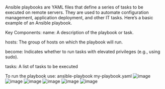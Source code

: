 Ansible playbooks are YAML files that define a series of tasks to be executed on remote servers. They are used to automate configuration management, application deployment, and other IT tasks. Here’s a basic example of an Ansible playbook.

Key Components:
name: A description of the playbook or task.

hosts: The group of hosts on which the playbook will run.

become: Indicates whether to run tasks with elevated privileges (e.g., using sudo).

tasks: A list of tasks to be executed

To run the playbook use: ansible-playbook my-playbook.yaml
![image](https://github.com/user-attachments/assets/ce9555e7-2d63-494b-b4bf-033a28b63fd6)
![image](https://github.com/user-attachments/assets/b71c2e89-fd75-4910-958b-35271328d827)
![image](https://github.com/user-attachments/assets/f67db823-667d-4951-8387-8c2f0057dbd7)
![image](https://github.com/user-attachments/assets/f60bd5a3-9ba8-437d-9436-d7bea0fa3f3a)
![image](https://github.com/user-attachments/assets/c6ec26ed-f675-4bf5-94a4-5513a6494c70)
![image](https://github.com/user-attachments/assets/972ba753-2a68-4bf8-9aee-f6e1c0a494ba)
